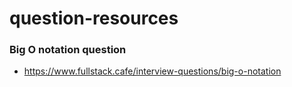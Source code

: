 # question-resources
### Big O notation question
* https://www.fullstack.cafe/interview-questions/big-o-notation

